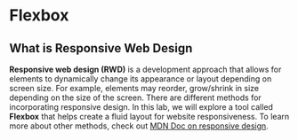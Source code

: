 # Flexbox
## What is Responsive Web Design

**Responsive web design (RWD)** is a development approach that allows for elements to dynamically change its appearance or layout depending on screen size. For example, elements may reorder, grow/shrink in size depending on the size of the screen.
There are different methods for incorporating responsive design. In this lab, we will explore a tool called **Flexbox** that helps create a fluid layout for website responsiveness. To learn more about other methods, check out [MDN Doc on responsive design](https://developer.mozilla.org/en-US/docs/Learn/CSS/CSS_layout/Responsive_Design).

